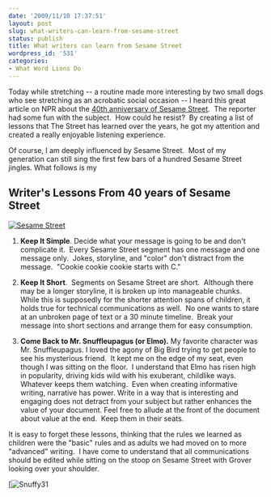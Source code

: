 ```yaml
---
date: '2009/11/10 17:37:51'
layout: post
slug: what-writers-can-learn-from-sesame-street
status: publish
title: What writers can learn from Sesame Street
wordpress_id: '531'
categories:
- What Word Lions Do
---
```


Today while stretching -- a routine made more interesting by two small dogs who see stretching as an acrobatic social occasion -- I heard this great article on NPR about the [40th anniversary of Sesame Street](http://wordlions.com/s/43838/).  The reporter had some fun with the subject.  How could he resist?  By creating a list of lessons that The Street has learned over the years, he got my attention and created a really enjoyable listening experience.

Of course, I am deeply influenced by Sesame Street.  Most of my generation can still sing the first few bars of a hundred Sesame Street jingles. What follows is my


## Writer's Lessons From 40 years of Sesame Street


[![Sesame Street](http://wordlions.com/wp-content/uploads/2009/11/Sesametitle.jpg)](http://wordlions.com/wp-content/uploads/2009/11/Sesametitle.jpg)



	
  1. **Keep It Simple**. Decide what your message is going to be and don't complicate it.  Every Sesame Street segment has one message and one message only.  Jokes, storyline, and "color" don't distract from the message.  "Cookie cookie cookie starts with C."

	
  2. **Keep It Short**.  Segments on Sesame Street are short.  Although there may be a longer storyline, it is broken up into manageable chunks.  While this is supposedly for the shorter attention spans of children, it holds true for technical communications as well.  No one wants to stare at an unbroken page of text or a 30 minute timeline.  Break your message into short sections and arrange them for easy consumption.

	
  3. **Come Back to Mr. Snuffleupagus (or Elmo).** My favorite character was Mr. Snuffleupagus. I loved the agony of Big Bird trying to get people to see his mysterious friend.  It kept me on the edge of my seat, even though I was sitting on the floor.  I understand that Elmo has risen high in popularity, driving kids wild with his exuberant, childlike ways. Whatever keeps them watching.  Even when creating informative writing, narrative has power. Write in a way that is interesting and engaging does not detract from your subject but rather enhances the value of your document. Feel free to allude at the front of the document about value at the end.  Keep them in their seats.


It is easy to forget these lessons, thinking that the rules we learned as children were the "basic" rules and as adults we had moved on to more "advanced" writing.  I have come to understand that all communications should be edited while sitting on the stoop on Sesame Street with Grover looking over your shoulder.

[![Snuffy31](http://wordlions.com/wp-content/uploads/2009/11/Snuffy31.jpg)

